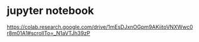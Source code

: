# jupyter notebook
https://colab.research.google.com/drive/1mEsDJxnOGpm9AKiitoVNXWwc0r8m01A1#scrollTo=_N1aVTJh39zP
